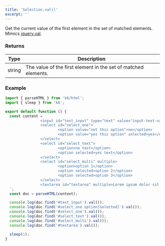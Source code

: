 ```yaml
---
title: 'Selection.val()'
excerpt: ''
---
```


Get the current value of the first element in the set of matched elements.
Mimics [jquery.val](https://api.jquery.com/val/).

### Returns

| Type   | Description                                                    |
| ------ | -------------------------------------------------------------- |
| string | The value of the first element in the set of matched elements. |

### Example

<CodeGroup labels={[]}>

```js
import { parseHTML } from 'k6/html';
import { sleep } from 'k6';

export default function () {
  const content = `
                <input id="text_input" type="text" value="input-text-value"/>
                <select id="select_one">
                        <option value="not this option">no</option>
                        <option value="yes this option" selected>yes</option>
                </select>
                <select id="select_text">
                        <option>no text</option>
                        <option selected>yes text</option>
                </select>
                <select id="select_multi" multiple>
                        <option>option 1</option>
                        <option selected>option 2</option>
                        <option selected>option 3</option>
                </select>
                <textarea id="textarea" multiple>Lorem ipsum dolor sit amet</textarea>
  `;
  const doc = parseHTML(content);

  console.log(doc.find('#text_input').val());
  console.log(doc.find('#select_one option[selected]').val());
  console.log(doc.find('#select_one').val());
  console.log(doc.find('#select_text').val());
  console.log(doc.find('#select_multi').val());
  console.log(doc.find('#textarea').val());

  sleep(1);
}
```

</CodeGroup>
